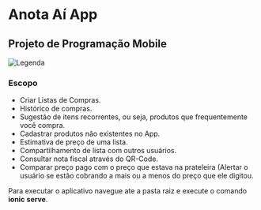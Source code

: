 # Anota Aí App                                                          
## Projeto de Programação Mobile 
![Legenda](https://www.ufg.br/assets/ufg2/marca-ufg-677b562915f50ba83e8e1516f068bde65a0e00330471068ad6320189ac9f140a.svg)



<h3>Escopo</h3>

<ul>
	<li>Criar Listas de Compras.</li>
	<li>Histórico de compras.</li>
	<li>Sugestão de itens recorrentes, ou seja, produtos que frequentemente você compra.</li>
	<li>Cadastrar produtos não existentes no App.</li>
	<li>Estimativa de preço de uma lista.</li>
	<li>Compartilhamento de lista com outros usuários.</li>
	<li>Consultar nota fiscal através do QR-Code.</li>
	<li>Comparar preço pago com o preço que estava na prateleira (Alertar o usuário se estão cobrando a mais ou a menos do preço que ele digitou.</li>
</ul>


Para executar o aplicativo navegue ate a pasta raiz e execute o comando  **ionic** **serve**.


